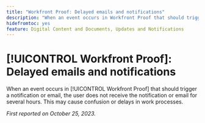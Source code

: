 ```yaml
---
title: "Workfront Proof: Delayed emails and notifications"
description: "When an event occurs in Workfront Proof that should trigger a notification or email, the user does not receive the notification or email for several hours. This may cause confusion or delays in work processes."
hidefromtoc: yes
feature: Digital Content and Documents, Updates and Notifications
---
```


# [!UICONTROL Workfront Proof]: Delayed emails and notifications

<!--WF and WFP TOCs-->

When an event occurs in [!UICONTROL Workfront Proof] that should trigger a notification or email, the user does not receive the notification or email for several hours. This may cause confusion or delays in work processes.

_First reported on October 25, 2023._
